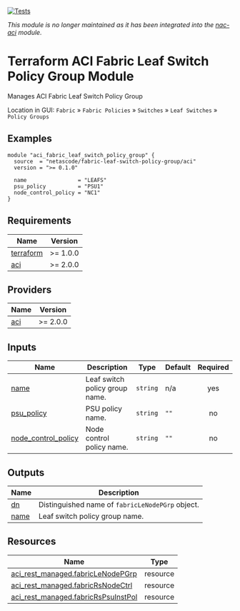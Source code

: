 <!-- BEGIN_TF_DOCS -->
[![Tests](https://github.com/netascode/terraform-aci-scaffolding/actions/workflows/test.yml/badge.svg)](https://github.com/netascode/terraform-aci-scaffolding/actions/workflows/test.yml)

*This module is no longer maintained as it has been integrated into the [nac-aci](https://github.com/netascode/terraform-aci-nac-aci) module.*

# Terraform ACI Fabric Leaf Switch Policy Group Module

Manages ACI Fabric Leaf Switch Policy Group

Location in GUI:
`Fabric` » `Fabric Policies` » `Switches` » `Leaf Switches` » `Policy Groups`

## Examples

```hcl
module "aci_fabric_leaf_switch_policy_group" {
  source  = "netascode/fabric-leaf-switch-policy-group/aci"
  version = ">= 0.1.0"

  name                = "LEAFS"
  psu_policy          = "PSU1"
  node_control_policy = "NC1"
}
```

## Requirements

| Name | Version |
|------|---------|
| <a name="requirement_terraform"></a> [terraform](#requirement\_terraform) | >= 1.0.0 |
| <a name="requirement_aci"></a> [aci](#requirement\_aci) | >= 2.0.0 |

## Providers

| Name | Version |
|------|---------|
| <a name="provider_aci"></a> [aci](#provider\_aci) | >= 2.0.0 |

## Inputs

| Name | Description | Type | Default | Required |
|------|-------------|------|---------|:--------:|
| <a name="input_name"></a> [name](#input\_name) | Leaf switch policy group name. | `string` | n/a | yes |
| <a name="input_psu_policy"></a> [psu\_policy](#input\_psu\_policy) | PSU policy name. | `string` | `""` | no |
| <a name="input_node_control_policy"></a> [node\_control\_policy](#input\_node\_control\_policy) | Node control policy name. | `string` | `""` | no |

## Outputs

| Name | Description |
|------|-------------|
| <a name="output_dn"></a> [dn](#output\_dn) | Distinguished name of `fabricLeNodePGrp` object. |
| <a name="output_name"></a> [name](#output\_name) | Leaf switch policy group name. |

## Resources

| Name | Type |
|------|------|
| [aci_rest_managed.fabricLeNodePGrp](https://registry.terraform.io/providers/CiscoDevNet/aci/latest/docs/resources/rest_managed) | resource |
| [aci_rest_managed.fabricRsNodeCtrl](https://registry.terraform.io/providers/CiscoDevNet/aci/latest/docs/resources/rest_managed) | resource |
| [aci_rest_managed.fabricRsPsuInstPol](https://registry.terraform.io/providers/CiscoDevNet/aci/latest/docs/resources/rest_managed) | resource |
<!-- END_TF_DOCS -->